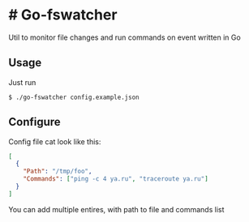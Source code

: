 # # Go-fswatcher

Util to monitor file changes and run commands on event written in Go

## Usage

Just run 

```
$ ./go-fswatcher config.example.json
```

## Configure

Config file cat look like this:

```json
[
  {
    "Path": "/tmp/foo",
    "Commands": ["ping -c 4 ya.ru", "traceroute ya.ru"]
  }
]
```

You can add multiple entires, with path to file and commands list